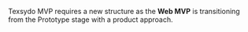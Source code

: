 Texsydo MVP requires a new structure as the **Web MVP** is transitioning from
the Prototype stage with a product approach.
